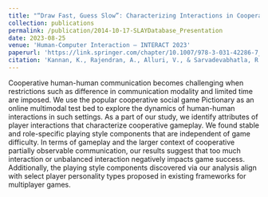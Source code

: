 ```yaml
---
title: "“Draw Fast, Guess Slow”: Characterizing Interactions in Cooperative Partially Observable Settings with Online Pictionary as a Case Study"
collection: publications
permalink: /publication/2014-10-17-SLAYDatabase_Presentation  
date: 2023-08-25
venue: 'Human-Computer Interaction – INTERACT 2023'
paperurl: 'https://link.springer.com/chapter/10.1007/978-3-031-42286-7_16'
citation: 'Kannan, K., Rajendran, A., Alluri, V., & Sarvadevabhatla, R. K. (2023, August). “Draw Fast, Guess Slow”: Characterizing Interactions in Cooperative Partially Observable Settings with Online Pictionary as a Case Study. In IFIP Conference on Human-Computer Interaction (pp. 283-303). Cham: Springer Nature Switzerland.'
---
```


Cooperative human-human communication becomes challenging when restrictions such as difference in communication modality and limited time are imposed. We use the popular cooperative social game Pictionary as an online multimodal test bed to explore the dynamics of human-human interactions in such settings. As a part of our study, we identify attributes of player interactions that characterize cooperative gameplay. We found stable and role-specific playing style components that are independent of game difficulty. In terms of gameplay and the larger context of cooperative partially observable communication, our results suggest that too much interaction or unbalanced interaction negatively impacts game success. Additionally, the playing style components discovered via our analysis align with select player personality types proposed in existing frameworks for multiplayer games.
